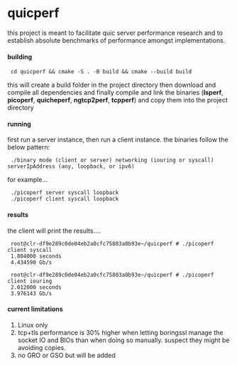 # quicperf

this project is meant to facilitate quic server performance research and to establish absolute benchmarks of performance amongst implementations.

#### **building**

     cd quicperf && cmake -S . -B build && cmake --build build
     
this will create a build folder in the project directory then download and compile all dependencies and finally compile and link the binaries (**lsperf**, **picoperf**, **quicheperf**, **ngtcp2perf**, **tcpperf**) and copy them into the project directory

#### **running**
     
first run a server instance, then run a client instance. the binaries follow the below pattern:
     
     ./binary mode (client or server) networking (iouring or syscall) serverIpAddress (any, loopback, or ipv6)
     
for example...
     
     ./picoperf server syscall loopback
     ./picoperf client syscall loopback
     
#### **results**

the client will print the results....

     root@clr-df9e289c0de04eb2a0cfc75803a0b93e~/quicperf # ./picoperf client syscall
     1.804000 seconds
     4.434590 Gb/s

     root@clr-df9e289c0de04eb2a0cfc75803a0b93e~/quicperf # ./picoperf client iouring
     2.012000 seconds
     3.976143 Gb/s

#### **current limitations**

1) Linux only
2) tcp+tls performance is 30% higher when letting boringssl manage the socket IO and BIOs than when doing so manually. suspect they might be avoiding copies. 
3) no GRO or GSO but will be added
